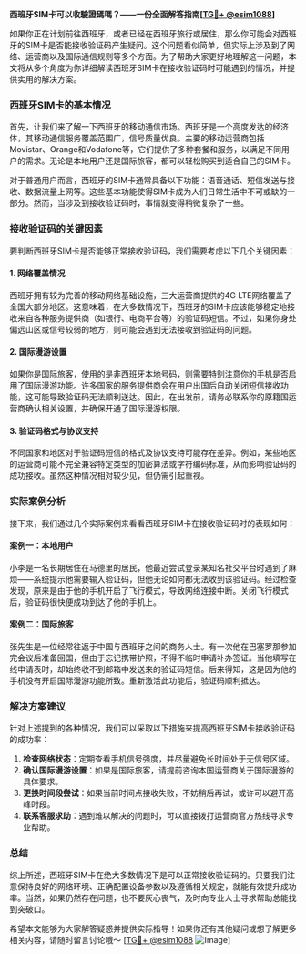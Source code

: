 **西班牙SIM卡可以收驗證碼嗎？——一份全面解答指南[[TG💪+ @esim1088](https://t.me/s/esim1088)]**

如果你正在计划前往西班牙，或者已经在西班牙旅行或居住，那么你可能会对西班牙的SIM卡是否能接收验证码产生疑问。这个问题看似简单，但实际上涉及到了网络、运营商以及国际通信规则等多个方面。为了帮助大家更好地理解这一问题，本文将从多个角度为你详细解读西班牙SIM卡在接收验证码时可能遇到的情况，并提供实用的解决方案。

### 西班牙SIM卡的基本情况

首先，让我们来了解一下西班牙的移动通信市场。西班牙是一个高度发达的经济体，其移动通信服务覆盖范围广，信号质量优良。主要的移动运营商包括Movistar、Orange和Vodafone等，它们提供了多种套餐和服务，以满足不同用户的需求。无论是本地用户还是国际旅客，都可以轻松购买到适合自己的SIM卡。

对于普通用户而言，西班牙的SIM卡通常具备以下功能：语音通话、短信发送与接收、数据流量上网等。这些基本功能使得SIM卡成为人们日常生活中不可或缺的一部分。然而，当涉及到接收验证码时，事情就变得稍微复杂了一些。

### 接收验证码的关键因素

要判断西班牙SIM卡是否能够正常接收验证码，我们需要考虑以下几个关键因素：

#### 1. 网络覆盖情况

西班牙拥有较为完善的移动网络基础设施，三大运营商提供的4G LTE网络覆盖了全国大部分地区。这意味着，在大多数情况下，西班牙的SIM卡应该能够稳定地接收来自各种服务提供商（如银行、电商平台等）的验证码短信。不过，如果你身处偏远山区或信号较弱的地方，则可能会遇到无法接收到验证码的问题。

#### 2. 国际漫游设置

如果你是国际旅客，使用的是非西班牙本地号码，则需要特别注意你的手机是否启用了国际漫游功能。许多国家的服务提供商会在用户出国后自动关闭短信接收功能，这可能导致验证码无法顺利送达。因此，在出发前，请务必联系你的原籍国运营商确认相关设置，并确保开通了国际漫游权限。

#### 3. 验证码格式与协议支持

不同国家和地区对于验证码短信的格式及协议支持可能存在差异。例如，某些地区的运营商可能不完全兼容特定类型的加密算法或字符编码标准，从而影响验证码的成功接收。虽然这种情况相对较少见，但仍需引起重视。

### 实际案例分析

接下来，我们通过几个实际案例来看看西班牙SIM卡在接收验证码时的表现如何：

#### 案例一：本地用户

小李是一名长期居住在马德里的居民，他最近尝试登录某知名社交平台时遇到了麻烦——系统提示他需要输入验证码，但他无论如何都无法收到该验证码。经过检查发现，原来是由于他的手机开启了飞行模式，导致网络连接中断。关闭飞行模式后，验证码很快便成功到达了他的手机上。

#### 案例二：国际旅客

张先生是一位经常往返于中国与西班牙之间的商务人士。有一次他在巴塞罗那参加完会议后准备回国，但由于忘记携带护照，不得不临时申请补办签证。当他填写在线申请表时，却始终收不到邮箱中发送来的验证码短信。后来得知，这是因为他的手机没有开启国际漫游功能所致。重新激活此功能后，验证码顺利抵达。

### 解决方案建议

针对上述提到的各种情况，我们可以采取以下措施来提高西班牙SIM卡接收验证码的成功率：

1. **检查网络状态**：定期查看手机信号强度，并尽量避免长时间处于无信号区域。
2. **确认国际漫游设置**：如果是国际旅客，请提前咨询本国运营商关于国际漫游的具体要求。
3. **更换时间段尝试**：如果当前时间点接收失败，不妨稍后再试，或许可以避开高峰时段。
4. **联系客服求助**：遇到难以解决的问题时，可以直接拨打运营商官方热线寻求专业帮助。

### 总结

综上所述，西班牙SIM卡在绝大多数情况下是可以正常接收验证码的。只要我们注意保持良好的网络环境、正确配置设备参数以及遵循相关规定，就能有效提升成功率。当然，如果仍然存在问题，也不要灰心丧气，及时向专业人士寻求帮助总能找到突破口。

希望本文能够为大家解答疑惑并提供实际指导！如果你还有其他疑问或想了解更多相关内容，请随时留言讨论哦～ [[TG💪+ @esim1088](https://t.me/s/esim1088) ![Image](https://i.postimg.cc/4NQfJmqS/Snipaste-2025-05-13-00-14-12.png)]